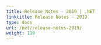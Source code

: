```yaml
---
title: Release Notes - 2019 | .NET
linktitle: Release Notes - 2019
type: docs
url: /net/release-notes-2019/
weight: 110
---
```



